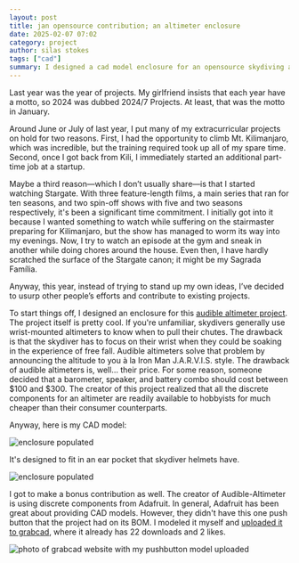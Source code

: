 ```yaml
---
layout: post
title: jan opensource contribution; an altimeter enclosure
date: 2025-02-07 07:02
category: project
author: silas stokes
tags: ["cad"]
summary: I designed a cad model enclosure for an opensource skydiving altimeter.
---
```


Last year was the year of projects. My girlfriend insists that each year have a motto, so 2024 was dubbed 2024/7 Projects. At least, that was the motto in January.

Around June or July of last year, I put many of my extracurricular projects on hold for two reasons. First, I had the opportunity to climb Mt. Kilimanjaro, which was incredible, but the training required took up all of my spare time. Second, once I got back from Kili, I immediately started an additional part-time job at a startup.

Maybe a third reason—which I don’t usually share—is that I started watching Stargate. With three feature-length films, a main series that ran for ten seasons, and two spin-off shows with five and two seasons respectively, it's been a significant time commitment. I initially got into it because I wanted something to watch while suffering on the stairmaster preparing for Kilimanjaro, but the show has managed to worm its way into my evenings. Now, I try to watch an episode at the gym and sneak in another while doing chores around the house. Even then, I have hardly scratched the surface of the Stargate canon; it might be my Sagrada Família.

Anyway, this year, instead of trying to stand up my own ideas, I’ve decided to usurp other people’s efforts and contribute to existing projects.

To start things off, I designed an enclosure for this [audible altimeter project](https://github.com/khurd21/Audible-Altimeter). The project itself is pretty cool. If you're unfamiliar, skydivers generally use wrist-mounted altimeters to know when to pull their chutes. The drawback is that the skydiver has to focus on their wrist when they could be soaking in the experience of free fall. Audible altimeters solve that problem by announcing the altitude to you à la Iron Man J.A.R.V.I.S. style. The drawback of audible altimeters is, well... their price. For some reason, someone decided that a barometer, speaker, and battery combo should cost between $100 and $300. The creator of this project realized that all the discrete components for an altimeter are readily available to hobbyists for much cheaper than their consumer counterparts.

Anyway, here is my CAD model:

![enclosure populated](/assets/images/2025-02-07-altimeter/enclosure_populated.png)

It's designed to fit in an ear pocket that skydiver helmets have. 

![enclosure populated](/assets/images/2025-02-07-altimeter/enclosure_unpopulated.png)

I got to make a bonus contribution as well. The creator of Audible-Altimeter is using discrete components from Adafruit. In general, Adafruit has been great about providing CAD models. However, they didn't have this one push button that the project had on its BOM. I modeled it myself and  [uploaded it to grabcad](https://grabcad.com/library/adafruit-mini-on-off-push-button-switch-1), where it already has 22 downloads and 2 likes.

![photo of grabcad website with my pushbutton model uploaded](/assets/images/2025-02-07-altimeter/grabcad_pushbutton_screenshot.png)